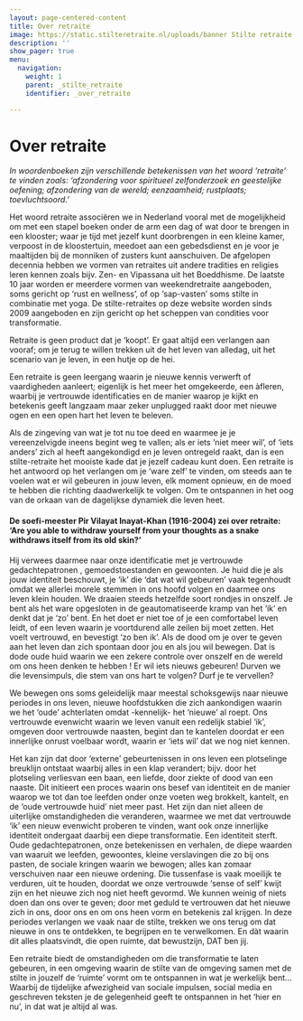 ```yaml
---
layout: page-centered-content
title: Over retraite
image: https://static.stilteretraite.nl/uploads/banner Stilte retraite.jpg
description: ''
show_pager: true
menu:
  navigation:
    weight: 1
    parent: _stilte_retraite
    identifier: _over_retraite

---
```

# Over retraite

_In woordenboeken zijn verschillende betekenissen van het woord ‘retraite’ te vinden zoals: ‘afzondering voor spiritueel zelfonderzoek en geestelijke oefening; afzondering van de wereld; eenzaamheid; rustplaats; toevluchtsoord.’_

Het woord retraite associëren we in Nederland vooral met de mogelijkheid om met een stapel boeken onder de arm een dag of wat door te brengen in een klooster; waar je tijd met jezelf kunt doorbrengen in een kleine kamer, verpoost in de kloostertuin, meedoet aan een gebedsdienst en je voor je maaltijden bij de monniken of zusters kunt aanschuiven. De afgelopen decennia hebben we vormen van retraites uit andere tradities en religies leren kennen zoals bijv. Zen- en Vipassana uit het Boeddhisme. De laatste 10 jaar worden er meerdere vormen van weekendretraite aangeboden, soms gericht op ‘rust en wellness’, of op ‘sap-vasten’ soms stilte in combinatie met yoga. De stilte-retraites op deze website worden sinds 2009 aangeboden en zijn gericht op het scheppen van condities voor transformatie.

Retraite is geen product dat je ‘koopt’. Er gaat altijd een verlangen aan vooraf; om je terug te willen trekken uit de het leven van alledag, uit het scenario van je leven, in een hutje op de hei.

Een retraite is geen leergang waarin je nieuwe kennis verwerft of vaardigheden aanleert; eigenlijk is het meer het omgekeerde, een àfleren, waarbij je vertrouwde identificaties en de manier waarop je kijkt en betekenis geeft langzaam maar zeker unplugged raakt door met nieuwe ogen en een open hart het leven te beleven.

Als de zingeving van wat je tot nu toe deed en waarmee je je vereenzelvigde ineens begint weg te vallen; als er iets ‘niet meer wil’, of ‘iets anders’ zich al heeft aangekondigd en je leven ontregeld raakt, dan is een stilte-retraite het mooiste kade dat je jezelf cadeau kunt doen. Een retraite is het antwoord op het verlangen om je ‘ware zelf’ te vinden, om steeds aan te voelen wat er wil gebeuren in jouw leven, elk moment opnieuw, en de moed te hebben die richting daadwerkelijk te volgen. Om te ontspannen in het oog van de orkaan van de dagelijkse dynamiek die leven heet.

#### De soefi-meester Pir Vilayat Inayat-Khan (1916-2004) zei over retraite: ‘Are you able to withdraw yourself from your thoughts as a snake withdraws itself from its old skin?’

Hij verwees daarmee naar onze identificatie met je vertrouwde gedachtepatronen , gemoedstoestanden en gewoonten. Je huid die je als jouw identiteit beschouwt, je ‘ik’ die ‘dat wat wil gebeuren’ vaak tegenhoudt omdat we allerlei morele stemmen in ons hoofd volgen en daarmee ons leven klein houden. We draaien steeds hetzelfde soort rondjes in onszelf. Je bent als het ware opgesloten in de geautomatiseerde kramp van het ‘ik’ en denkt dat je ‘zo’ bent. En het doet er niet toe of je een comfortabel leven leidt, of een leven waarin je voortdurend alle zeilen bij moet zetten. Het voelt vertrouwd, en bevestigt ‘zo ben ik’. Als de dood om je over te geven aan het leven dan zich spontaan door jou en als jou wil bewegen. Dat is dode oude huid waarin we een zekere controle over onszelf en de wereld om ons heen denken te hebben ! Er wil iets nieuws gebeuren! Durven we die levensimpuls, die stem van ons hart te volgen? Durf je te vervellen?

We bewegen ons soms geleidelijk maar meestal schoksgewijs naar nieuwe periodes in ons leven, nieuwe hoofdstukken die zich aankondigen waarin we het ‘oude’ achterlaten omdat -kennelijk- het ‘nieuwe’ al roept. Ons vertrouwde evenwicht waarin we leven vanuit een redelijk stabiel ‘ik’, omgeven door vertrouwde naasten, begint dan te kantelen doordat er een innerlijke onrust voelbaar wordt, waarin er ‘iets wil’ dat we nog niet kennen.

Het kan zijn dat door ‘externe’ gebeurtenissen in ons leven een plotselinge breuklijn ontstaat waarbij alles in een klap verandert; bijv. door het plotseling verliesvan een baan, een liefde, door ziekte of dood van een naaste. Dit initieert een proces waarin ons besef van identiteit en de manier waarop we tot dan toe leefden onder onze voeten weg brokkelt, kantelt, en de ‘oude vertrouwde huid’ niet meer past. Het zijn dan niet alleen de uiterlijke omstandigheden die veranderen, waarmee we met dat vertrouwde ‘ik’ een nieuw evenwicht proberen te vinden, want ook onze innerlijke identiteit ondergaat daarbij een diepe transformatie. Een identiteit sterft. Oude gedachtepatronen, onze betekenissen en verhalen, de diepe waarden van waaruit we leefden, gewoontes, kleine verslavingen die zo bij ons pasten, de sociale kringen waarin we bewogen; alles kan zomaar verschuiven naar een nieuwe ordening. Die tussenfase is vaak moeilijk te verduren, uit te houden, doordat we onze vertrouwde ‘sense of self’ kwijt zijn en het nieuwe zich nog niet heeft gevormd. We kunnen weinig of niets doen dan ons over te geven; door met geduld te vertrouwen dat het nieuwe zich in ons, door ons en om ons heen vorm en betekenis zal krijgen. In deze periodes verlangen we vaak naar de stilte, trekken we ons terug om dat nieuwe in ons te ontdekken, te begrijpen en te verwelkomen. En dàt waarin dit alles plaatsvindt, die open ruimte, dat bewustzijn, DAT ben jij.

Een retraite biedt de omstandigheden om die transformatie te laten gebeuren, in een omgeving waarin de stilte van de omgeving samen met de stilte in jouzelf de ‘ruimte’ vormt om te ontspannen in wat je werkelijk bent… Waarbij de tijdelijke afwezigheid van sociale impulsen, social media en geschreven teksten je de gelegenheid geeft te ontspannen in het ‘hier en nu’, in dat wat je altijd al was.